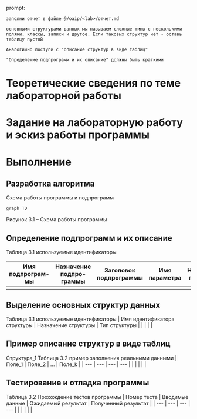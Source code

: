 prompt:
```prompt
заполни отчет в файле @/oaip/<lab>/отчет.md 

основными структурами данных мы называем сложные типы с несколькими полями, классы, записи и другое. Если таковых структур нет - оставь таблицу пустой

Аналогично поступи с "описание структур в виде таблиц"

"Определение подпрограмм и их описание" должны быть краткими
```


# Теоретические сведения по теме лабораторной работы

# Задание на лабораторную работу и эскиз работы программы

# Выполнение
## Разработка алгоритма
Схема работы программы и подпрограмм
```mermaid
graph TD
```
Рисунок 3.1 – Схема работы программы

## Определение подпрограмм и их описание

Таблица 3.1 используемые идентификаторы

| Имя подпрограм-мы | Назначение подпро-граммы | Заголовок подпрограммы | Имя параметра | Назначение параметра |
| --- | --- | --- | --- | --- |
| | | | | |
                
## Выделение основных структур данных
Таблица 3.1  используемые идентификаторы
| Имя идентификатора структуры | Назначение структуры | Тип структуры |
|  |  |  |

## Пример описание структур в виде таблиц

Структура_1 Таблица 3.2 пример заполнения реальными данными
| Поле_1 | Поле_2 | ... | Поле_k |
| --- | --- | --- | --- |
| | | | |

## Тестирование и отладка программы
Таблица 3.2 Прохождение тестов программы
| Номер теста | Вводимые данные | Ожидаемый результат | Полученный результат |
| --- | --- | --- | --- |
| | | | |
